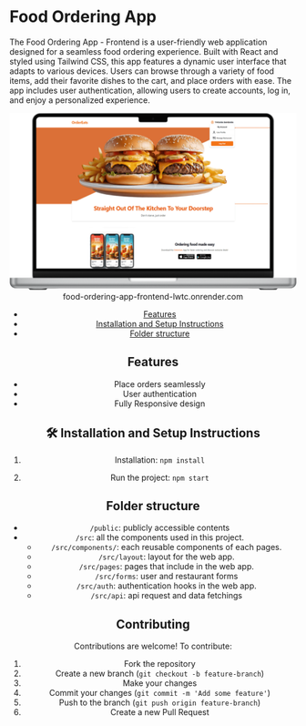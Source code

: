 # Food Ordering App

The Food Ordering App - Frontend is a user-friendly web application designed for a seamless food ordering experience. Built with React and styled using Tailwind CSS, this app features a dynamic user interface that adapts to various devices. Users can browse through a variety of food items, add their favorite dishes to the cart, and place orders with ease. The app includes user authentication, allowing users to create accounts, log in, and enjoy a personalized experience.

<center>
<img src="https://raw.githubusercontent.com/thizara-deshan/food-ordering-app-frontend/main/public/Medium%20screen%20view.png" alt="web view
width=70% height=50%
/>

</center>

<center>
<img src="https://raw.githubusercontent.com/thizara-deshan/food-ordering-app-frontend/main/public/Mobile%20View.png" alt="mobile view
width=25% height=50%
/>

</center>

Live demo here: <a href="https://food-ordering-app-frontend-lwtc.onrender.com/" target="_blank">food-ordering-app-frontend-lwtc.onrender.com</a>
<br/>

- [Features](#-features)
- [Installation and Setup Instructions](#-installation-and-setup-instructions)
- [Folder structure](#-folder-structure)

## Features

- Place orders seamlessly
- User authentication
- Fully Responsive design

## 🛠 Installation and Setup Instructions

1. Installation: `npm install`

2. Run the project: `npm start`

## Folder structure

- `/public`: publicly accessible contents
- `/src`: all the components used in this project.
  - `/src/components/`: each reusable components of each pages.
  - `/src/layout`: layout for the web app.
  - `/src/pages`: pages that include in the web app.
  - `/src/forms`: user and restaurant forms
  - `/src/auth`: authentication hooks in the web app.
  - `/src/api`: api request and data fetchings

## Contributing

Contributions are welcome! To contribute:

1.  Fork the repository
2.  Create a new branch (`git checkout -b feature-branch`)
3.  Make your changes
4.  Commit your changes (`git commit -m 'Add some feature'`)
5.  Push to the branch (`git push origin feature-branch`)
6.  Create a new Pull Request
